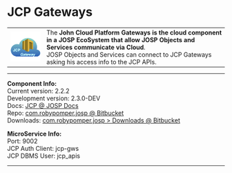 # JCP Gateways

<table><tr>
<td>
<img src="JCP_GWs_Logo_250.png" width="200">
</td>
<td>
The <b>John Cloud Platform Gateways is the cloud component in a JOSP EcoSystem
that allow JOSP Objects and Services communicate via Cloud</b>. <br/>
JOSP Objects and Services can connect to JCP Gateways asking his access info to
the JCP APIs.
</td>
</tr></table>

---

**Component Info:** <br/>
Current version: 2.2.2 <br/>
Development version: 2.3.0-DEV <br/>
Docs: [JCP @ JOSP Docs](README.md) <br/>
Repo: [com.robypomper.josp @ Bitbucket](https://bitbucket.org/johnosproject_shared/com.robypomper.josp/) <br/>
Downloads: [com.robypomper.josp > Downloads @ Bitbucket](https://bitbucket.org/johnosproject_shared/com.robypomper.josp/downloads/)

**MicroService Info:** <br/>
Port: 9002 <br/>
JCP Auth Client: jcp-gws <br/>
JCP DBMS User: jcp_apis

---
